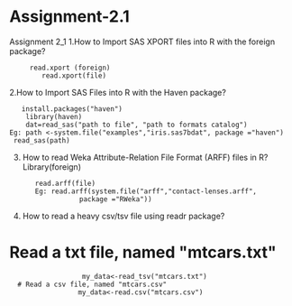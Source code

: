 # Assignment-2.1


Assignment 2_1
1.How to Import SAS XPORT files into R with the foreign package?

         read.xport (foreign)
            read.xport(file)

2.How to Import SAS Files into R with the Haven package?

       install.packages("haven")
        library(haven)
        dat=read_sas("path to file", "path to formats catalog")
	Eg: path <-system.file("examples","iris.sas7bdat", package ="haven")
	 read_sas(path)

3.	How to read Weka Attribute-Relation File Format (ARFF) files in R?
Library(foreign)

           read.arff(file)
           Eg: read.arff(system.file("arff","contact-lenses.arff",
                      package ="RWeka"))

4.	How to read a heavy csv/tsv file using readr package?
   # Read a txt file, named "mtcars.txt"
                      my_data<-read_tsv("mtcars.txt")
      # Read a csv file, named "mtcars.csv"
                     my_data<-read.csv("mtcars.csv")
